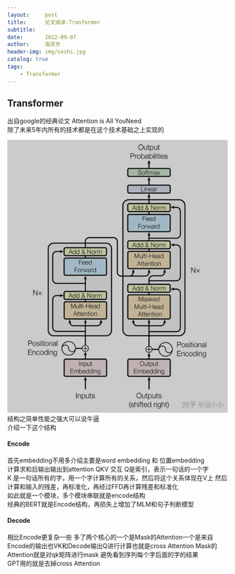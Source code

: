 ```yaml
---
layout:     post
title:      论文阅读-Tranformer
subtitle:   
date:       2022-09-07
author:     高庆东
header-img: img/ceshi.jpg
catalog: true
tags:
    - Transformer
---
```


## Transformer
出自google的经典论文 Attention is All YouNeed  
除了未来5年内所有的技术都是在这个技术基础之上实现的  

![Transformer](/img/20230313/attentiton.png) 
结构之简单性能之强大可以说牛逼  
介绍一下这个结构
#### Encode  
首先embedding不用多介绍主要是word embedding 和 位置embedding  
计算求和后输出输出到attention QKV 交互 Q是索引，表示一句话的一个字  
K 是一句话所有的字，用一个字计算所有的关系，然后将这个关系体现在V上
然后计算和输入的残差，再标准化，再经过FFD再计算残差和标准化  
如此就是一个模块，多个模块串联就是encode结构   
经典的BERT就是Encode结构，再损失上增加了MLM和句子判断模型
#### Decode
相比Encode更复杂一些 多了两个核心的一个是Mask的Attention一个是来自  
Encode的输出也VK和Decode输出Q进行计算也就是cross Attention
Mask的Attention就是对qk矩阵进行mask 避免看到序列每个字后面的字的结果  
GPT用的就是去掉cross Attention